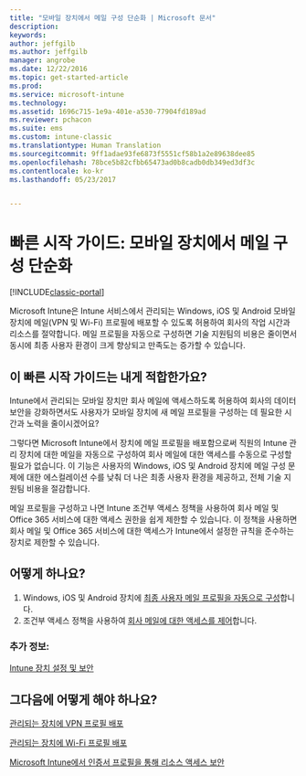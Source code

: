 ```yaml
---
title: "모바일 장치에서 메일 구성 단순화 | Microsoft 문서"
description: 
keywords: 
author: jeffgilb
ms.author: jeffgilb
manager: angrobe
ms.date: 12/22/2016
ms.topic: get-started-article
ms.prod: 
ms.service: microsoft-intune
ms.technology: 
ms.assetid: 1696c715-1e9a-401e-a530-77904fd189ad
ms.reviewer: pchacon
ms.suite: ems
ms.custom: intune-classic
ms.translationtype: Human Translation
ms.sourcegitcommit: 9ff1adae93fe6873f5551cf58b1a2e89638dee85
ms.openlocfilehash: 78bce5b82cfbb65473ad0b8cadb0db349ed3df3c
ms.contentlocale: ko-kr
ms.lasthandoff: 05/23/2017


---
```


# <a name="quick-start-guide-simplify-email-configuration-on-mobile-devices"></a>빠른 시작 가이드: 모바일 장치에서 메일 구성 단순화

[!INCLUDE[classic-portal](../includes/classic-portal.md)]

Microsoft Intune은 Intune 서비스에서 관리되는 Windows, iOS 및 Android 모바일 장치에 메일(VPN 및 Wi-Fi) 프로필에 배포할 수 있도록 허용하여 회사의 작업 시간과 리소스를 절약합니다. 메일 프로필을 자동으로 구성하면 기술 지원팀의 비용은 줄이면서 동시에 최종 사용자 환경이 크게 향상되고 만족도는 증가할 수 있습니다.

## <a name="is-this-quick-start-guide-right-for-me"></a>이 빠른 시작 가이드는 내게 적합한가요?
Intune에서 관리되는 모바일 장치만 회사 메일에 액세스하도록 허용하여 회사의 데이터 보안을 강화하면서도 사용자가 모바일 장치에 새 메일 프로필을 구성하는 데 필요한 시간과 노력을 줄이시겠어요?

그렇다면 Microsoft Intune에서 장치에 메일 프로필을 배포함으로써 직원의 Intune 관리 장치에 대한 메일을 자동으로 구성하여 회사 메일에 대한 액세스를 수동으로 구성할 필요가 없습니다. 이 기능은 사용자의 Windows, iOS 및 Android 장치에 메일 구성 문제에 대한 에스컬레이션 수를 낮춰 더 나은 최종 사용자 환경을 제공하고, 전체 기술 지원팀 비용을 절감합니다.

메일 프로필을 구성하고 나면 Intune 조건부 액세스 정책을 사용하여 회사 메일 및 Office 365 서비스에 대한 액세스 권한을 쉽게 제한할 수 있습니다. 이 정책을 사용하면 회사 메일 및 Office 365 서비스에 대한 액세스가 Intune에서 설정한 규칙을 준수하는 장치로 제한할 수 있습니다.

## <a name="how-do-i-do-it"></a>어떻게 하나요?
1.    Windows, iOS 및 Android 장치에 [최종 사용자 메일 프로필을 자동으로 구성](/intune-classic/deploy-use/configure-access-to-corporate-email-using-email-profiles-with-microsoft-intune)합니다.
2.    조건부 액세스 정책을 사용하여 [회사 메일에 대한 액세스를 제어](/intune-classic/deploy-use/restrict-access-to-email-and-o365-services-with-microsoft-intune)합니다.


### <a name="additional-information"></a>추가 정보:
[Intune 장치 설정 및 보안](/intune-classic/deploy-use/manage-settings-and-features-on-your-devices-with-microsoft-intune-policies)

## <a name="what-should-i-do-next"></a>그다음에 어떻게 해야 하나요?
[관리되는 장치에 VPN 프로필 배포](/intune-classic/deploy-use/vpn-connections-in-microsoft-intune)

[관리되는 장치에 Wi-Fi 프로필 배포](/intune-classic/deploy-use/wi-fi-connections-in-microsoft-intune)

[Microsoft Intune에서 인증서 프로필을 통해 리소스 액세스 보안](/intune-classic/deploy-use/secure-resource-access-with-certificate-profiles)

